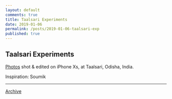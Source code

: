 ```yaml
---
layout: default
comments: true
title: Taalsari Experiments
date: 2019-01-06
permalink: /posts/2019-01-06-taalsari-exp
published: true
---
```


## Taalsari Experiments 

[Photos](https://www.icloud.com/sharedalbum/#B0YGWZuqD0kWV0u) shot & edited on iPhone Xs, at Taalsari, Odisha, India.

Inspiration: Soumik

* * *

[Archive](../archive)

